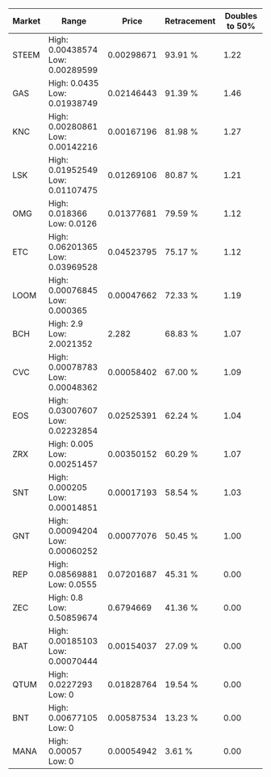 | Market | Range | Price| Retracement | Doubles to 50% |
| --- | --- | --- | --- | --- |
| STEEM | High: 0.00438574<br />Low: 0.00289599 | 0.00298671 | 93.91 % | 1.22 |
| GAS | High: 0.0435<br />Low: 0.01938749 | 0.02146443 | 91.39 % | 1.46 |
| KNC | High: 0.00280861<br />Low: 0.00142216 | 0.00167196 | 81.98 % | 1.27 |
| LSK | High: 0.01952549<br />Low: 0.01107475 | 0.01269106 | 80.87 % | 1.21 |
| OMG | High: 0.018366<br />Low: 0.0126 | 0.01377681 | 79.59 % | 1.12 |
| ETC | High: 0.06201365<br />Low: 0.03969528 | 0.04523795 | 75.17 % | 1.12 |
| LOOM | High: 0.00076845<br />Low: 0.000365 | 0.00047662 | 72.33 % | 1.19 |
| BCH | High: 2.9<br />Low: 2.0021352 | 2.282 | 68.83 % | 1.07 |
| CVC | High: 0.00078783<br />Low: 0.00048362 | 0.00058402 | 67.00 % | 1.09 |
| EOS | High: 0.03007607<br />Low: 0.02232854 | 0.02525391 | 62.24 % | 1.04 |
| ZRX | High: 0.005<br />Low: 0.00251457 | 0.00350152 | 60.29 % | 1.07 |
| SNT | High: 0.000205<br />Low: 0.00014851 | 0.00017193 | 58.54 % | 1.03 |
| GNT | High: 0.00094204<br />Low: 0.00060252 | 0.00077076 | 50.45 % | 1.00 |
| REP | High: 0.08569881<br />Low: 0.0555 | 0.07201687 | 45.31 % | 0.00 |
| ZEC | High: 0.8<br />Low: 0.50859674 | 0.6794669 | 41.36 % | 0.00 |
| BAT | High: 0.00185103<br />Low: 0.00070444 | 0.00154037 | 27.09 % | 0.00 |
| QTUM | High: 0.0227293<br />Low: 0 | 0.01828764 | 19.54 % | 0.00 |
| BNT | High: 0.00677105<br />Low: 0 | 0.00587534 | 13.23 % | 0.00 |
| MANA | High: 0.00057<br />Low: 0 | 0.00054942 | 3.61 % | 0.00 |
